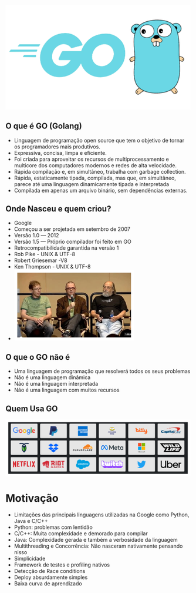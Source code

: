 ![img.png](static/img/golang.png)

## O que é GO (Golang)

- Linguagem de programação open source que tem o objetivo de tornar os programadores mais produtivos.
- Expressiva, concisa, limpa e eficiente.
- Foi criada para aproveitar os recursos de multiprocessamento e multicore dos computadores modernos e redes de alta
  velocidade.
- Rápida compilação e, em simultâneo, trabalha com garbage collection.
- Rápida, estaticamente tipada, compilada, mas que, em simultâneo, parece até uma linguagem dinamicamente tipada e
  interpretada
- Compilada em apenas um arquivo binário, sem dependências externas.

## Onde Nasceu e quem criou?

- Google
- Começou a ser projetada em setembro de 2007
- Versão 1.0 — 2012
- Versão 1.5 — Próprio compilador foi feito em GO
- Retrocompatibilidade garantida na versão 1
- Rob Pike - UNIX & UTF-8
- Robert Griesemar -V8
- Ken Thompson - UNIX & UTF-8
- ![img.png](static/img/criadores.png)

## O que o GO não é

- Uma linguagem de programação que resolverá todos os seus problemas
- Não é uma linguagem dinâmica
- Não é uma linguagem interpretada
- Não é uma linguagem com muitos recursos

## Quem Usa GO

![img.png](static/img/quem_usa.png)

# Motivação

- Limitações das principais linguagens utilizadas na Google como Python, Java e C/C++
- Python: problemas com lentidão
- C/C++: Muita complexidade e demorado para compilar
- Java: Complexidade gerada e também a verbosidade da linguagem
- Multithreading e Concorrência: Não nasceram nativamente pensando nisso
- Simplicidade
- Framework de testes e profiling nativos
- Detecção de Race conditions
- Deploy absurdamente simples
- Baixa curva de aprendizado